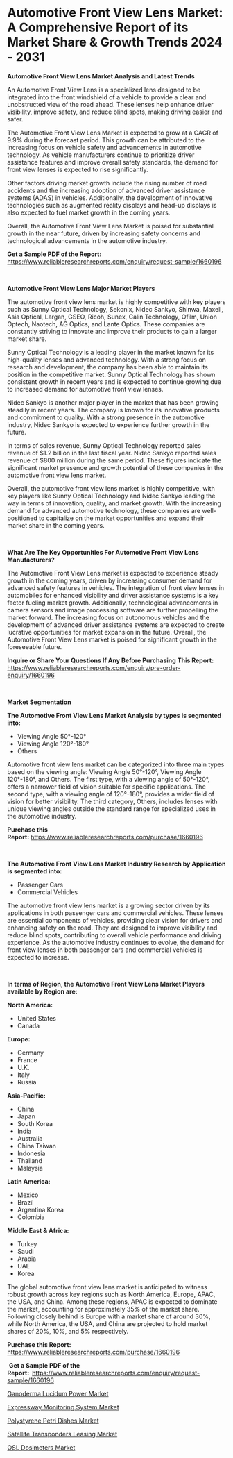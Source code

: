 <p><h1>Automotive Front View Lens Market: A Comprehensive Report of its Market Share & Growth Trends 2024 - 2031</h1></p><p><strong>Automotive Front View Lens Market Analysis and Latest Trends</strong></p>
<p><p>An Automotive Front View Lens is a specialized lens designed to be integrated into the front windshield of a vehicle to provide a clear and unobstructed view of the road ahead. These lenses help enhance driver visibility, improve safety, and reduce blind spots, making driving easier and safer.</p><p>The Automotive Front View Lens Market is expected to grow at a CAGR of 9.9% during the forecast period. This growth can be attributed to the increasing focus on vehicle safety and advancements in automotive technology. As vehicle manufacturers continue to prioritize driver assistance features and improve overall safety standards, the demand for front view lenses is expected to rise significantly.</p><p>Other factors driving market growth include the rising number of road accidents and the increasing adoption of advanced driver assistance systems (ADAS) in vehicles. Additionally, the development of innovative technologies such as augmented reality displays and head-up displays is also expected to fuel market growth in the coming years.</p><p>Overall, the Automotive Front View Lens Market is poised for substantial growth in the near future, driven by increasing safety concerns and technological advancements in the automotive industry.</p></p>
<p><strong>Get a Sample PDF of the Report:&nbsp;</strong> <a href="https://www.reliableresearchreports.com/enquiry/request-sample/1660196">https://www.reliableresearchreports.com/enquiry/request-sample/1660196</a></p>
<p>&nbsp;</p>
<p><strong>Automotive Front View Lens Major Market Players</strong></p>
<p><p>The automotive front view lens market is highly competitive with key players such as Sunny Optical Technology, Sekonix, Nidec Sankyo, Shinwa, Maxell, Asia Optical, Largan, GSEO, Ricoh, Sunex, Calin Technology, Ofilm, Union Optech, Naotech, AG Optics, and Lante Optics. These companies are constantly striving to innovate and improve their products to gain a larger market share.</p><p>Sunny Optical Technology is a leading player in the market known for its high-quality lenses and advanced technology. With a strong focus on research and development, the company has been able to maintain its position in the competitive market. Sunny Optical Technology has shown consistent growth in recent years and is expected to continue growing due to increased demand for automotive front view lenses.</p><p>Nidec Sankyo is another major player in the market that has been growing steadily in recent years. The company is known for its innovative products and commitment to quality. With a strong presence in the automotive industry, Nidec Sankyo is expected to experience further growth in the future.</p><p>In terms of sales revenue, Sunny Optical Technology reported sales revenue of $1.2 billion in the last fiscal year. Nidec Sankyo reported sales revenue of $800 million during the same period. These figures indicate the significant market presence and growth potential of these companies in the automotive front view lens market.</p><p>Overall, the automotive front view lens market is highly competitive, with key players like Sunny Optical Technology and Nidec Sankyo leading the way in terms of innovation, quality, and market growth. With the increasing demand for advanced automotive technology, these companies are well-positioned to capitalize on the market opportunities and expand their market share in the coming years.</p></p>
<p>&nbsp;</p>
<p><strong>What Are The Key Opportunities For Automotive Front View Lens Manufacturers?</strong></p>
<p><p>The Automotive Front View Lens market is expected to experience steady growth in the coming years, driven by increasing consumer demand for advanced safety features in vehicles. The integration of front view lenses in automobiles for enhanced visibility and driver assistance systems is a key factor fueling market growth. Additionally, technological advancements in camera sensors and image processing software are further propelling the market forward. The increasing focus on autonomous vehicles and the development of advanced driver assistance systems are expected to create lucrative opportunities for market expansion in the future. Overall, the Automotive Front View Lens market is poised for significant growth in the foreseeable future.</p></p>
<p><strong>Inquire or Share Your Questions If Any Before Purchasing This Report:</strong> <a href="https://www.reliableresearchreports.com/enquiry/pre-order-enquiry/1660196">https://www.reliableresearchreports.com/enquiry/pre-order-enquiry/1660196</a></p>
<p>&nbsp;</p>
<p><strong>Market Segmentation</strong></p>
<p><strong>The Automotive Front View Lens Market Analysis by types is segmented into:</strong></p>
<p><ul><li>Viewing Angle 50°-120°</li><li>Viewing Angle 120°-180°</li><li>Others</li></ul></p>
<p><p>Automotive front view lens market can be categorized into three main types based on the viewing angle: Viewing Angle 50°-120°, Viewing Angle 120°-180°, and Others. The first type, with a viewing angle of 50°-120°, offers a narrower field of vision suitable for specific applications. The second type, with a viewing angle of 120°-180°, provides a wider field of vision for better visibility. The third category, Others, includes lenses with unique viewing angles outside the standard range for specialized uses in the automotive industry.</p></p>
<p><strong>Purchase this Report:&nbsp;</strong><a href="https://www.reliableresearchreports.com/purchase/1660196">https://www.reliableresearchreports.com/purchase/1660196</a></p>
<p>&nbsp;</p>
<p><strong>The Automotive Front View Lens Market Industry Research by Application is segmented into:</strong></p>
<p><ul><li>Passenger Cars</li><li>Commercial Vehicles</li></ul></p>
<p><p>The automotive front view lens market is a growing sector driven by its applications in both passenger cars and commercial vehicles. These lenses are essential components of vehicles, providing clear vision for drivers and enhancing safety on the road. They are designed to improve visibility and reduce blind spots, contributing to overall vehicle performance and driving experience. As the automotive industry continues to evolve, the demand for front view lenses in both passenger cars and commercial vehicles is expected to increase.</p></p>
<p>&nbsp;</p>
<p><strong>In terms of Region, the Automotive Front View Lens Market Players available by Region are:</strong></p>
<p>
    <p> <strong> North America: </strong>
        <ul>
            <li>United States</li>
            <li>Canada</li>
        </ul>
        </p> 
    <p> <strong> Europe: </strong>
        <ul>
            <li>Germany</li>
            <li>France</li>
            <li>U.K.</li>
            <li>Italy</li>
            <li>Russia</li>
        </ul>
        </p> 
    <p> <strong> Asia-Pacific: </strong>
        <ul>
            <li>China</li>
            <li>Japan</li>
            <li>South Korea</li>
            <li>India</li>
            <li>Australia</li>
            <li>China Taiwan</li>
            <li>Indonesia</li>
            <li>Thailand</li>
            <li>Malaysia</li>
        </ul>
        </p> 
    <p> <strong> Latin America: </strong>
        <ul>
            <li>Mexico</li>
            <li>Brazil</li>
            <li>Argentina Korea</li>
            <li>Colombia</li>
        </ul>
        </p> 
    <p> <strong> Middle East & Africa: </strong>
        <ul>
            <li>Turkey</li>
            <li>Saudi</li>
            <li>Arabia</li>
            <li>UAE</li>
            <li>Korea</li>
        </ul>
    </p>
    </p>
<p><p>The global automotive front view lens market is anticipated to witness robust growth across key regions such as North America, Europe, APAC, the USA, and China. Among these regions, APAC is expected to dominate the market, accounting for approximately 35% of the market share. Following closely behind is Europe with a market share of around 30%, while North America, the USA, and China are projected to hold market shares of 20%, 10%, and 5% respectively.</p></p>
<p><strong>Purchase this Report: </strong><a href="https://www.reliableresearchreports.com/purchase/1660196">https://www.reliableresearchreports.com/purchase/1660196</a></p>
<p>&nbsp;<strong>Get a Sample PDF of the Report:&nbsp;&nbsp;</strong><a href="https://www.reliableresearchreports.com/enquiry/request-sample/1660196">https://www.reliableresearchreports.com/enquiry/request-sample/1660196</a></p>
<p><strong></strong></p>
<p><p><a href="https://full-wildebeest-80b.notion.site/Ganoderma-Lucidum-Power-Market-Research-Report-The-Key-To-Successful-Business-Strategy-Forecasted-f-0d7b6f3c200b43fa9aa0f2c88ab23eac">Ganoderma Lucidum Power Market</a></p><p><a href="https://flame-sidecar-702.notion.site/Expressway-Monitoring-System-Market-Size-and-Growth-Market-Segmentation-Regional-and-Country-Break-77dd8e011ca0442c8dabf74744bded00">Expressway Monitoring System Market</a></p><p><a href="https://view.publitas.com/reportprime-1/polystyrene-petri-dishes-market-offers-provide-insightful-data-for-the-time-period-from-2024-to-2031-and-also-provide-analysis-based-on-application-type-and-region/">Polystyrene Petri Dishes Market</a></p><p><a href="https://pretty-mail-caf.notion.site/Satellite-Transponders-Leasing-Market-Offers-Provide-Insightful-Data-for-the-Time-Period-from-2024-t-40a67f8be1b6439e9107f5221795462d">Satellite Transponders Leasing Market</a></p><p><a href="https://view.publitas.com/reportprime-1/global-osl-dosimeters-market-by-types-applications-and-major-players-with-regional-growth-rate-analysis-and-development-situation-from-2024-to-2031/">OSL Dosimeters Market</a></p></p>